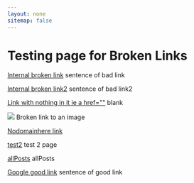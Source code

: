 ```yaml
---
layout: none
sitemap: false
---
```

<div class="home">

  <h1 class="page-heading">Testing page for Broken Links</h1>

  <p> <a href="/brokenurl">Internal broken link</a> sentence of bad link</p>

<p><a href="/brokenurl2">Internal broken link2</a> sentence of bad link2</p>

<p><a href="">Link with nothing in it ie a href=""</a> blank</p>

<p><img src="/asdfas.png" /> Broken link to an image</p>

<p><a href="https://nodomainhere.co.uk/">Nodomainhere link</a></p>



<p><a href="/test2">test2</a> test 2 page</p>
<p><a href="/allPosts">allPosts</a> allPosts</p>

  <div>
    <p> <a href="https://www.google.co.uk">Google good link</a> sentence of good link </p>
  </div>

</div>